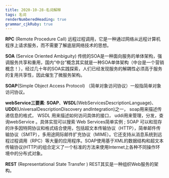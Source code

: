 ```yaml
---
title: 2020-10-28-名词解释 
tags: 名词
renderNumberedHeading: true
grammar_cjkRuby: true
---
```



**RPC**  (Remote Procedure Call) 远程过程调用，它是一种通过网络从远程计算机程序上请求服务，而不需要了解底层网络技术的思想。

**SOA** (Service Oriented Ambiguity) 传统的SOA是一种面向服务的单体架构，强调服务共享和重用，国内“中台”概念其实就是一种SOA单体架构（中台是一个营销概念！），经过几十年的SOA实践探索，人们已经发现服务的解耦性必须高于服务的复用共享性，因此催生了微服务架构。

**SOAP**(Simple Object Access Protocol) （简单对象访问协议）一般指简单对象访问协议。

**webService三要素**: **SOAP**、**WSDL**(WebServicesDescriptionLanguage)、**UDDI**(UniversalDescriptionDiscovery andIntegration)之一， soap用来描述传递信息的格式， WSDL 用来描述如何访问具体的接口， uddi用来管理，分发，查询webService 。具体实现可以搜索 Web Services简单实例 ; SOAP 可以和现存的许多因特网协议和格式结合使用，包括超文本传输协议（HTTP），简单邮件传输协议（SMTP），多用途网际邮件扩充协议（MIME）。它还支持从消息系统到远程过程调用（RPC）等大量的应用程序。SOAP使用基于XML的数据结构和超文本传输协议(HTTP)的组合定义了一个标准的方法来使用Internet上各种不同操作环境中的分布式对象。

**REST** (Representational State Transfer ) REST其实是一种组织Web服务的架构。
